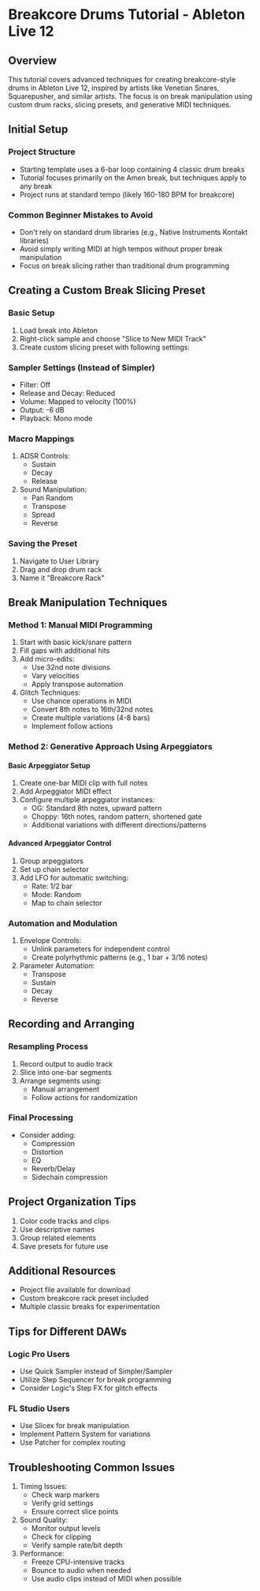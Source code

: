 # Breakcore Drums Tutorial - Ableton Live 12
## Overview
This tutorial covers advanced techniques for creating breakcore-style drums in Ableton Live 12, inspired by artists like Venetian Snares, Squarepusher, and similar artists. The focus is on break manipulation using custom drum racks, slicing presets, and generative MIDI techniques.

## Initial Setup
### Project Structure
- Starting template uses a 6-bar loop containing 4 classic drum breaks
- Tutorial focuses primarily on the Amen break, but techniques apply to any break
- Project runs at standard tempo (likely 160-180 BPM for breakcore)

### Common Beginner Mistakes to Avoid
- Don't rely on standard drum libraries (e.g., Native Instruments Kontakt libraries)
- Avoid simply writing MIDI at high tempos without proper break manipulation
- Focus on break slicing rather than traditional drum programming

## Creating a Custom Break Slicing Preset

### Basic Setup
1. Load break into Ableton
2. Right-click sample and choose "Slice to New MIDI Track"
3. Create custom slicing preset with following settings:

### Sampler Settings (Instead of Simpler)
- Filter: Off
- Release and Decay: Reduced
- Volume: Mapped to velocity (100%)
- Output: -6 dB
- Playback: Mono mode

### Macro Mappings
1. ADSR Controls:
   - Sustain
   - Decay
   - Release
2. Sound Manipulation:
   - Pan Random
   - Transpose
   - Spread
   - Reverse

### Saving the Preset
1. Navigate to User Library
2. Drag and drop drum rack
3. Name it "Breakcore Rack"

## Break Manipulation Techniques

### Method 1: Manual MIDI Programming
1. Start with basic kick/snare pattern
2. Fill gaps with additional hits
3. Add micro-edits:
   - Use 32nd note divisions
   - Vary velocities
   - Apply transpose automation
4. Glitch Techniques:
   - Use chance operations in MIDI
   - Convert 8th notes to 16th/32nd notes
   - Create multiple variations (4-8 bars)
   - Implement follow actions

### Method 2: Generative Approach Using Arpeggiators

#### Basic Arpeggiator Setup
1. Create one-bar MIDI clip with full notes
2. Add Arpeggiator MIDI effect
3. Configure multiple arpeggiator instances:
   - OG: Standard 8th notes, upward pattern
   - Choppy: 16th notes, random pattern, shortened gate
   - Additional variations with different directions/patterns

#### Advanced Arpeggiator Control
1. Group arpeggiators
2. Set up chain selector
3. Add LFO for automatic switching:
   - Rate: 1/2 bar
   - Mode: Random
   - Map to chain selector

### Automation and Modulation
1. Envelope Controls:
   - Unlink parameters for independent control
   - Create polyrhythmic patterns (e.g., 1 bar + 3/16 notes)
2. Parameter Automation:
   - Transpose
   - Sustain
   - Decay
   - Reverse

## Recording and Arranging

### Resampling Process
1. Record output to audio track
2. Slice into one-bar segments
3. Arrange segments using:
   - Manual arrangement
   - Follow actions for randomization

### Final Processing
- Consider adding:
  - Compression
  - Distortion
  - EQ
  - Reverb/Delay
  - Sidechain compression

## Project Organization Tips
1. Color code tracks and clips
2. Use descriptive names
3. Group related elements
4. Save presets for future use

## Additional Resources
- Project file available for download
- Custom breakcore rack preset included
- Multiple classic breaks for experimentation

## Tips for Different DAWs
### Logic Pro Users
- Use Quick Sampler instead of Simpler/Sampler
- Utilize Step Sequencer for break programming
- Consider Logic's Step FX for glitch effects

### FL Studio Users
- Use Slicex for break manipulation
- Implement Pattern System for variations
- Use Patcher for complex routing

## Troubleshooting Common Issues
1. Timing Issues:
   - Check warp markers
   - Verify grid settings
   - Ensure correct slice points
2. Sound Quality:
   - Monitor output levels
   - Check for clipping
   - Verify sample rate/bit depth
3. Performance:
   - Freeze CPU-intensive tracks
   - Bounce to audio when needed
   - Use audio clips instead of MIDI when possible
